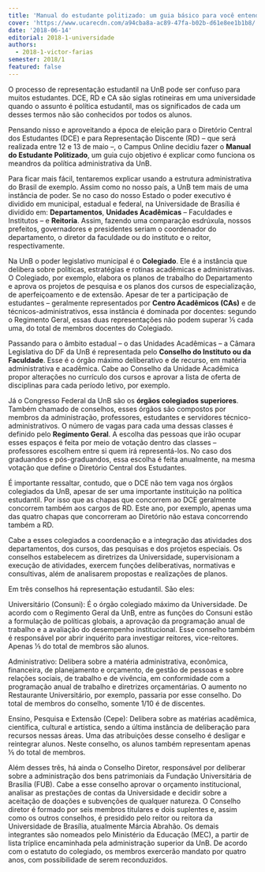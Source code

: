 ```yaml
---
title: 'Manual do estudante politizado: um guia básico para você entender a UnB'
cover: 'https://www.ucarecdn.com/a94cba8a-ac89-47fa-b02b-d61e8ee1b1b8/'
date: '2018-06-14'
editorial: 2018-1-universidade
authors:
  - 2018-1-victor-farias
semester: 2018/1
featured: false
---
```

O processo de representação estudantil na UnB pode ser confuso para muitos estudantes. DCE, RD e CA são siglas rotineiras em uma universidade quando o assunto é política estudantil, mas os significados de cada um desses termos não são conhecidos por todos os alunos.

Pensando nisso e aproveitando a época de eleição para o Diretório Central dos Estudantes (DCE) e para Representação Discente (RD) – que será realizada entre 12 e 13 de maio –, o Campus Online decidiu fazer o **Manual do Estudante Politizado**, um guia cujo objetivo é explicar como funciona os meandros da política administrativa da UnB.

Para ficar mais fácil, tentaremos explicar usando a estrutura administrativa do Brasil de exemplo. Assim como no nosso país, a UnB tem mais de uma instância de poder. Se no caso do nosso Estado o poder executivo é dividido em municipal, estadual e federal, na Universidade de Brasília é dividido em: **Departamentos**, **Unidades Acadêmicas** – Faculdades e Institutos – e **Reitoria**. Assim, fazendo uma comparação esdrúxula, nossos prefeitos, governadores e presidentes seriam o coordenador do departamento, o diretor da faculdade ou do instituto e o reitor, respectivamente.

Na UnB o poder legislativo municipal é o **Colegiado**. Ele é a instância que delibera sobre políticas, estratégias e rotinas acadêmicas e administrativas. O Colegiado, por exemplo, elabora os planos de trabalho do Departamento e aprova os projetos de pesquisa e os planos dos cursos de especialização, de aperfeiçoamento e de extensão. Apesar de ter a participação de estudantes – geralmente representados por **Centro Acadêmicos (CAs)** e de técnicos-administrativos, essa instância é dominada por docentes: segundo o Regimento Geral, essas duas representações não podem superar ⅕ cada uma, do total de membros docentes do Colegiado.

Passando para o âmbito estadual – o das Unidades Acadêmicas – a Câmara Legislativa do DF da UnB é representada pelo **Conselho do Instituto ou da Faculdade**. Esse é o órgão máximo deliberativo e de recurso, em matéria administrativa e acadêmica. Cabe ao Conselho da Unidade Acadêmica propor alterações no currículo dos cursos e aprovar a lista de oferta de disciplinas para cada período letivo, por exemplo.

Já o Congresso Federal da UnB são os **órgãos colegiados superiores**. Também chamado de conselhos, esses órgãos são compostos por membros da administração, professores, estudantes e servidores técnico-administrativos. O número de vagas para cada uma dessas classes é definido pelo **Regimento Geral**. A escolha das pessoas que irão ocupar esses espaços é feita por meio de votação dentro das classes – professores escolhem entre si quem irá representá-los. No caso dos graduandos e pós-graduandos, essa escolha é feita anualmente, na mesma votação que define o Diretório Central dos Estudantes.

É importante ressaltar, contudo, que o DCE não tem vaga nos órgãos colegiados da UnB, apesar de ser uma importante instituição na política estudantil. Por isso que as chapas que concorrem ao DCE geralmente concorrem também aos cargos de RD. Este ano, por exemplo, apenas uma das quatro chapas que concorreram ao Diretório não estava concorrendo também a RD.

Cabe a esses colegiados a coordenação e a integração das atividades dos departamentos, dos cursos, das pesquisas e dos projetos especiais. Os conselhos estabelecem as diretrizes da Universidade, supervisionam a execução de atividades, exercem funções deliberativas, normativas e consultivas, além de analisarem propostas e realizações de planos.

Em três conselhos há representação estudantil. São eles:

Universitário (Consuni): É o órgão colegiado máximo da Universidade. De acordo com o Regimento Geral da UnB, entre as funções do Consuni estão a formulação de políticas globais, a aprovação da programação anual de trabalho e a avaliação do desempenho institucional. Esse conselho também é responsável por abrir inquérito para investigar reitores, vice-reitores.  Apenas ⅕ do total de membros são alunos.

Administrativo: Delibera sobre a matéria administrativa, econômica, financeira, de planejamento e orçamento, de gestão de pessoas e sobre relações sociais, de trabalho e de vivência, em conformidade com a programação anual de trabalho e diretrizes orçamentárias. O aumento no Restaurante Universitário, por exemplo, passaria por esse conselho. Do total de membros do conselho, somente 1/10 é de discentes.

Ensino, Pesquisa e Extensão (Cepe): Delibera sobre as matérias acadêmica, científica, cultural e artística, sendo a última instância de deliberação para recursos nessas áreas. Uma das atribuições desse conselho é desligar e reintegrar alunos. Neste conselho, os alunos também representam apenas ⅕ do total de membros.

Além desses três, há ainda o Conselho Diretor, responsável por deliberar sobre a administração dos bens patrimoniais da Fundação Universitária de Brasília (FUB). Cabe a esse conselho aprovar o orçamento institucional, analisar as prestações de contas da Universidade e decidir sobre a aceitação de doações e subvenções de qualquer natureza. O Conselho diretor é formado por seis membros titulares e dois suplentes e, assim como os outros conselhos, é presidido pelo reitor ou reitora da Universidade de Brasília, atualmente Márcia Abrahão. Os demais integrantes são nomeados pelo Ministério da Educação (MEC), a partir de lista tríplice encaminhada pela administração superior da UnB. De acordo com o estatuto do colegiado, os membros exercerão mandato por quatro anos, com possibilidade de serem reconduzidos.
